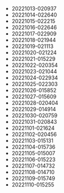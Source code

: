 
* 20221013-020937
* 20221014-022640
* 20221015-022215
* 20221016-022646
* 20221017-022909
* 20221018-021944
* 20221019-021113
* 20221020-021224
* 20221021-015229
* 20221022-020354
* 20221023-021044
* 20221024-022934
* 20221025-022303
* 20221026-015852
* 20221027-015609
* 20221028-020404
* 20221029-014914
* 20221030-020759
* 20221031-020843
* 20221101-021624
* 20221102-020456
* 20221103-015131
* 20221104-015736
* 20221105-015007
* 20221106-015223
* 20221107-014732
* 20221108-014710
* 20221109-015749
* 20221110-015255
